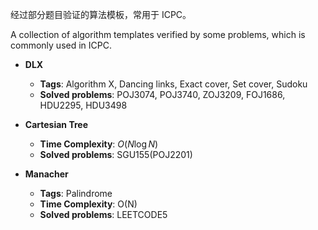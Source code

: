 经过部分题目验证的算法模板，常用于 ICPC。

A collection of algorithm templates verified by some problems, which is commonly used in ICPC.

- **DLX**
  - **Tags**: Algorithm X, Dancing links, Exact cover, Set cover, Sudoku
  - **Solved problems**: POJ3074, POJ3740, ZOJ3209, FOJ1686, HDU2295, HDU3498

- **Cartesian Tree**
  - **Time Complexity**: $O(N\log N)$
  - **Solved problems**: SGU155(POJ2201)

- **Manacher**
  - **Tags**: Palindrome
  - **Time Complexity**: O(N)
  - **Solved problems**: LEETCODE5

